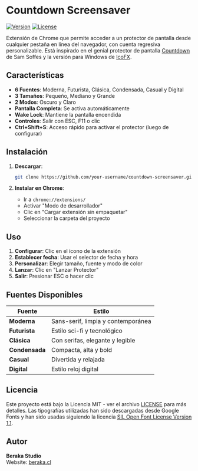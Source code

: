 # Countdown Screensaver
[![Version](https://img.shields.io/badge/version-1.0.5-green.svg?style=flat-square)](https://github.com/your-username/countdown-screensaver)
[![License](https://img.shields.io/badge/license-MIT-blue.svg?style=flat-square)](LICENSE)

Extensión de Chrome que permite acceder a un protector de pantalla desde cualquier pestaña en línea del navegador, con cuenta regresiva personalizable.
Está inspirado en el genial protector de pantalla [Countdown](https://github.com/soffes/countdown?ref=producthunt) de Sam Soffes y la versión para Windows de [IcoFX](https://icofx.ro/countdown/index.html).

## Características

- **6 Fuentes**: Moderna, Futurista, Clásica, Condensada, Casual y Digital
- **3 Tamaños**: Pequeño, Mediano y Grande
- **2 Modos**: Oscuro y Claro
- **Pantalla Completa**: Se activa automáticamente
- **Wake Lock**: Mantiene la pantalla encendida
- **Controles**: Salir con ESC, F11 o clic
- **Ctrl+Shift+S**: Acceso rápido para activar el protector (luego de configurar)

## Instalación

1. **Descargar**:
   ```bash
   git clone https://github.com/your-username/countdown-screensaver.git
   ```

2. **Instalar en Chrome**:
   - Ir a `chrome://extensions/`
   - Activar "Modo de desarrollador"
   - Clic en "Cargar extensión sin empaquetar"
   - Seleccionar la carpeta del proyecto

## Uso

1. **Configurar**: Clic en el ícono de la extensión
2. **Establecer fecha**: Usar el selector de fecha y hora
3. **Personalizar**: Elegir tamaño, fuente y modo de color
4. **Lanzar**: Clic en "Lanzar Protector"
5. **Salir**: Presionar ESC o hacer clic

## Fuentes Disponibles

| Fuente | Estilo |
|---------|-------------|
| **Moderna** | Sans-serif, limpia y contemporánea |
| **Futurista** | Estilo sci-fi y tecnológico |
| **Clásica** | Con serifas, elegante y legible |
| **Condensada** | Compacta, alta y bold |
| **Casual** | Divertida y relajada |
| **Digital** | Estilo reloj digital |

## Licencia

Este proyecto está bajo la Licencia MIT - ver el archivo [LICENSE](LICENSE) para más detalles.
Las tipografías utilizadas han sido descargadas desde Google Fonts y han sido usadas siguiendo la licencia [SIL Open Font License Version 1.1](https://openfontlicense.org/).

## Autor

**Beraka Studio**  
Website: [beraka.cl](https://beraka.cl)